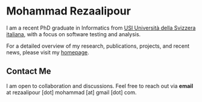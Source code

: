 # Mohammad Rezaalipour

I am a recent PhD graduate in Informatics from [USI Università della Svizzera italiana](https://www.usi.ch/en), with a focus on software testing and analysis.

For a detailed overview of my research, publications, projects, and recent news, please visit my [homepage](https://mohrez86.github.io).

## Contact Me

I am open to collaboration and discussions.
Feel free to reach out via **email** at rezaalipour [dot] mohammad [at] gmail [dot] com.
